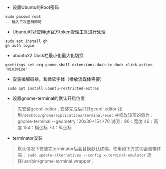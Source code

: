 + 设置Ubuntu的Root密码

```shell
sudo passwd root
-- 输入三次密码即可
```



+ Ubuntu可以使用gh官方token管理工具进行处理

```shell
sudo apt install gh
gh auth login    
```

+ ubuntu22 Dock栏最小化最大化切换

```shell
gsettings set org.gnome.shell.extensions.dash-to-dock click-action 'minimize'
```

+ 安装编解码器，和微软字体（播放流媒体需要）

```shell
 sudo apt install ubuntu-restricted-extras
```

+ 设置gnome-terminal的默认开启位置
> 先安装gconf-editor , 安装完成后打开gconf-editor
> 找到`/desktop/gnome/applications/terminal/exec`
> 并修改该项的值为： gnome-terminal  --geometry 120x30+154+70
> 说明：90：宽度 46：高度 154：横坐标 70：纵坐标


+ terminator安装

> 默认情况下安装完terminator后会替换默认终端，使用如下方式切会自带终端：
> `sudo update-alternatives --config x-terminal-emulator`
> 选择/usr/bin/gnome-terminal.wrapper；